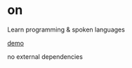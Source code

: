 # on
Learn programming &amp; spoken languages

[demo](http://on.tiburin.com/compute)

no external dependencies
